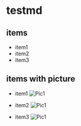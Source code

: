 # testmd

## items

* item1
* item2
* item3

## items with picture

* item1
![Pic1](https://www.linux.org/styles/uix/uix/logo.png?raw=true)

* item2
![Pic1](https://www.debian.org/Pics/openlogo-50.png?raw=true)

* item3
![Pic1](https://www.opensuse.org/build/images/opensuse-logo.png?raw=true)

